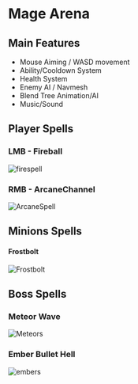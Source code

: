 # Mage Arena

## Main Features

- Mouse Aiming / WASD movement
- Ability/Cooldown System
- Health System
- Enemy AI / Navmesh
- Blend Tree Animation/AI
- Music/Sound

## Player Spells
### LMB - Fireball
![firespell](https://i.imgur.com/gunARvs.png)

### RMB - ArcaneChannel
![ArcaneSpell](https://i.imgur.com/Sq0mGKU.png)

## Minions Spells
#### Frostbolt
![Frostbolt](https://i.imgur.com/JKorT5x.png)

## Boss Spells
### Meteor Wave
![Meteors](https://i.imgur.com/mus4iza.png)

### Ember Bullet Hell
![embers](https://i.imgur.com/uGeRjCK.png)
